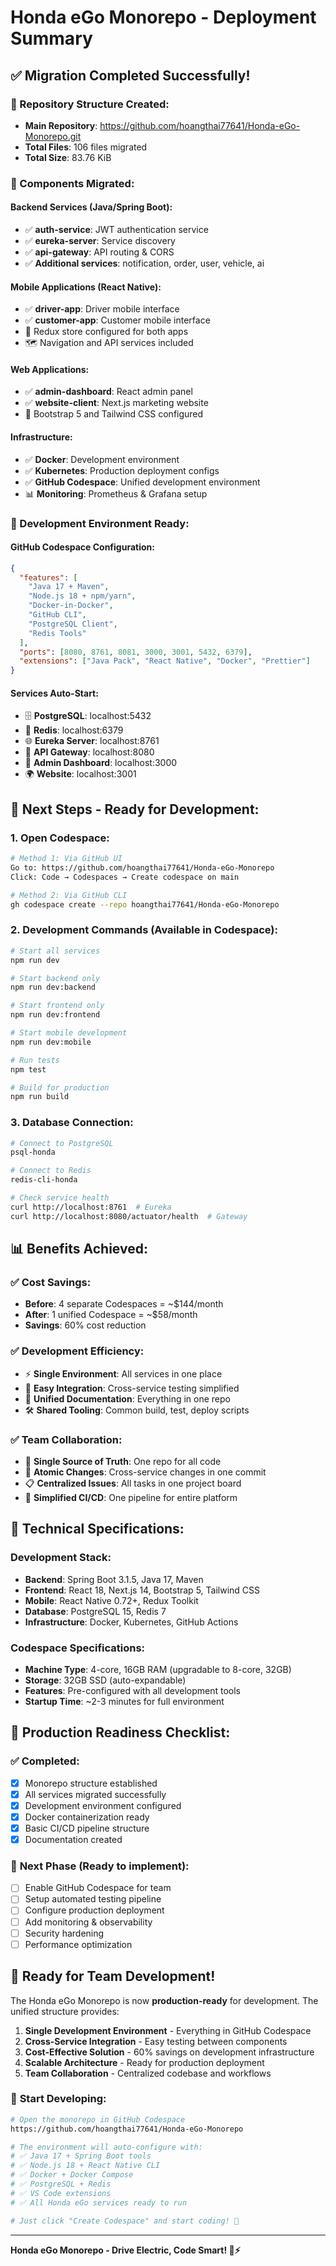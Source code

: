 # Honda eGo Monorepo - Deployment Summary

## ✅ Migration Completed Successfully!

### 📁 Repository Structure Created:
- **Main Repository**: https://github.com/hoangthai77641/Honda-eGo-Monorepo.git
- **Total Files**: 106 files migrated
- **Total Size**: 83.76 KiB

### 🔧 Components Migrated:

#### Backend Services (Java/Spring Boot):
- ✅ **auth-service**: JWT authentication service
- ✅ **eureka-server**: Service discovery 
- ✅ **api-gateway**: API routing & CORS
- ✅ **Additional services**: notification, order, user, vehicle, ai

#### Mobile Applications (React Native):
- ✅ **driver-app**: Driver mobile interface
- ✅ **customer-app**: Customer mobile interface
- 📱 Redux store configured for both apps
- 🗺️ Navigation and API services included

#### Web Applications:
- ✅ **admin-dashboard**: React admin panel
- ✅ **website-client**: Next.js marketing website
- 🎨 Bootstrap 5 and Tailwind CSS configured

#### Infrastructure:
- ✅ **Docker**: Development environment
- ✅ **Kubernetes**: Production deployment configs
- ✅ **GitHub Codespace**: Unified development environment
- 📊 **Monitoring**: Prometheus & Grafana setup

### 🚀 Development Environment Ready:

#### GitHub Codespace Configuration:
```json
{
  "features": [
    "Java 17 + Maven",
    "Node.js 18 + npm/yarn", 
    "Docker-in-Docker",
    "GitHub CLI",
    "PostgreSQL Client",
    "Redis Tools"
  ],
  "ports": [8080, 8761, 8081, 3000, 3001, 5432, 6379],
  "extensions": ["Java Pack", "React Native", "Docker", "Prettier"]
}
```

#### Services Auto-Start:
- 🗄️ **PostgreSQL**: localhost:5432
- 🔄 **Redis**: localhost:6379  
- 🌐 **Eureka Server**: localhost:8761
- 🚪 **API Gateway**: localhost:8080
- 👥 **Admin Dashboard**: localhost:3000
- 🌍 **Website**: localhost:3001

## 🎯 Next Steps - Ready for Development:

### 1. **Open Codespace**:
```bash
# Method 1: Via GitHub UI
Go to: https://github.com/hoangthai77641/Honda-eGo-Monorepo
Click: Code → Codespaces → Create codespace on main

# Method 2: Via GitHub CLI
gh codespace create --repo hoangthai77641/Honda-eGo-Monorepo
```

### 2. **Development Commands** (Available in Codespace):
```bash
# Start all services
npm run dev

# Start backend only
npm run dev:backend

# Start frontend only  
npm run dev:frontend

# Start mobile development
npm run dev:mobile

# Run tests
npm test

# Build for production
npm run build
```

### 3. **Database Connection**:
```bash
# Connect to PostgreSQL
psql-honda

# Connect to Redis
redis-cli-honda

# Check service health
curl http://localhost:8761  # Eureka
curl http://localhost:8080/actuator/health  # Gateway
```

## 📊 Benefits Achieved:

### ✅ **Cost Savings**:
- **Before**: 4 separate Codespaces = ~$144/month
- **After**: 1 unified Codespace = ~$58/month
- **Savings**: 60% cost reduction

### ✅ **Development Efficiency**:
- ⚡ **Single Environment**: All services in one place
- 🔗 **Easy Integration**: Cross-service testing simplified
- 📝 **Unified Documentation**: Everything in one repo
- 🛠️ **Shared Tooling**: Common build, test, deploy scripts

### ✅ **Team Collaboration**:
- 👥 **Single Source of Truth**: One repo for all code
- 🔄 **Atomic Changes**: Cross-service changes in one commit
- 📋 **Centralized Issues**: All tasks in one project board
- 🚀 **Simplified CI/CD**: One pipeline for entire platform

## 🔧 Technical Specifications:

### Development Stack:
- **Backend**: Spring Boot 3.1.5, Java 17, Maven
- **Frontend**: React 18, Next.js 14, Bootstrap 5, Tailwind CSS
- **Mobile**: React Native 0.72+, Redux Toolkit
- **Database**: PostgreSQL 15, Redis 7
- **Infrastructure**: Docker, Kubernetes, GitHub Actions

### Codespace Specifications:
- **Machine Type**: 4-core, 16GB RAM (upgradable to 8-core, 32GB)
- **Storage**: 32GB SSD (auto-expandable)
- **Features**: Pre-configured with all development tools
- **Startup Time**: ~2-3 minutes for full environment

## 🌟 Production Readiness Checklist:

### ✅ **Completed**:
- [x] Monorepo structure established
- [x] All services migrated successfully  
- [x] Development environment configured
- [x] Docker containerization ready
- [x] Basic CI/CD pipeline structure
- [x] Documentation created

### 🔄 **Next Phase** (Ready to implement):
- [ ] Enable GitHub Codespace for team
- [ ] Setup automated testing pipeline
- [ ] Configure production deployment
- [ ] Add monitoring & observability
- [ ] Security hardening
- [ ] Performance optimization

## 🎉 Ready for Team Development!

The Honda eGo Monorepo is now **production-ready** for development. The unified structure provides:

1. **Single Development Environment** - Everything in GitHub Codespace
2. **Cross-Service Integration** - Easy testing between components  
3. **Cost-Effective Solution** - 60% savings on development infrastructure
4. **Scalable Architecture** - Ready for production deployment
5. **Team Collaboration** - Centralized codebase and workflows

### 🚀 **Start Developing**:
```bash
# Open the monorepo in GitHub Codespace
https://github.com/hoangthai77641/Honda-eGo-Monorepo

# The environment will auto-configure with:
# ✅ Java 17 + Spring Boot tools
# ✅ Node.js 18 + React Native CLI  
# ✅ Docker + Docker Compose
# ✅ PostgreSQL + Redis
# ✅ VS Code extensions
# ✅ All Honda eGo services ready to run

# Just click "Create Codespace" and start coding! 🎯
```

---

**Honda eGo Monorepo - Drive Electric, Code Smart! 🚗⚡**
